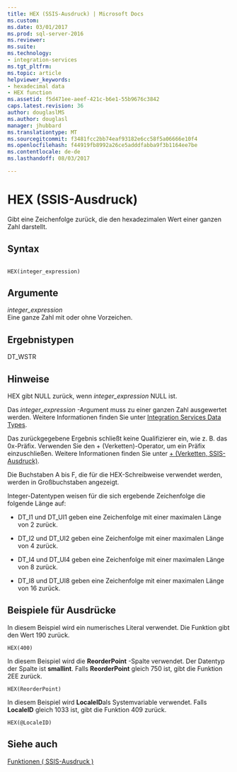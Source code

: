 ```yaml
---
title: HEX (SSIS-Ausdruck) | Microsoft Docs
ms.custom: 
ms.date: 03/01/2017
ms.prod: sql-server-2016
ms.reviewer: 
ms.suite: 
ms.technology:
- integration-services
ms.tgt_pltfrm: 
ms.topic: article
helpviewer_keywords:
- hexadecimal data
- HEX function
ms.assetid: f5d471ee-aeef-421c-b6e1-55b9676c3842
caps.latest.revision: 36
author: douglaslMS
ms.author: douglasl
manager: jhubbard
ms.translationtype: MT
ms.sourcegitcommit: f3481fcc2bb74eaf93182e6cc58f5a06666e10f4
ms.openlocfilehash: f44919fb8992a26ce5adddfabba9f3b1164ee7be
ms.contentlocale: de-de
ms.lasthandoff: 08/03/2017

---
```

# <a name="hex-ssis-expression"></a>HEX (SSIS-Ausdruck)
  Gibt eine Zeichenfolge zurück, die den hexadezimalen Wert einer ganzen Zahl darstellt.  
  
## <a name="syntax"></a>Syntax  
  
```  
  
HEX(integer_expression)  
```  
  
## <a name="arguments"></a>Argumente  
 *integer_expression*  
 Eine ganze Zahl mit oder ohne Vorzeichen.  
  
## <a name="result-types"></a>Ergebnistypen  
 DT_WSTR  
  
## <a name="remarks"></a>Hinweise  
 HEX gibt NULL zurück, wenn *integer_expression* NULL ist.  
  
 Das *integer_expression* -Argument muss zu einer ganzen Zahl ausgewertet werden. Weitere Informationen finden Sie unter [Integration Services Data Types](../../integration-services/data-flow/integration-services-data-types.md).  
  
 Das zurückgegebene Ergebnis schließt keine Qualifizierer ein, wie z. B. das 0x-Präfix. Verwenden Sie den + (Verketten)-Operator, um ein Präfix einzuschließen. Weitere Informationen finden Sie unter [+ &#40;Verketten, SSIS-Ausdruck&#41;](../../integration-services/expressions/concatenate-ssis-expression.md).  
  
 Die Buchstaben A bis F, die für die HEX-Schreibweise verwendet werden, werden in Großbuchstaben angezeigt.  
  
 Integer-Datentypen weisen für die sich ergebende Zeichenfolge die folgende Länge auf:  
  
-   DT_I1 und DT_UI1 geben eine Zeichenfolge mit einer maximalen Länge von 2 zurück.  
  
-   DT_I2 und DT_UI2 geben eine Zeichenfolge mit einer maximalen Länge von 4 zurück.  
  
-   DT_I4 und DT_UI4 geben eine Zeichenfolge mit einer maximalen Länge von 8 zurück.  
  
-   DT_I8 und DT_UI8 geben eine Zeichenfolge mit einer maximalen Länge von 16 zurück.  
  
## <a name="expression-examples"></a>Beispiele für Ausdrücke  
 In diesem Beispiel wird ein numerisches Literal verwendet. Die Funktion gibt den Wert 190 zurück.  
  
```  
HEX(400)   
```  
  
 In diesem Beispiel wird die **ReorderPoint** -Spalte verwendet. Der Datentyp der Spalte ist **smallint**. Falls **ReorderPoint** gleich 750 ist, gibt die Funktion 2EE zurück.  
  
```  
HEX(ReorderPoint)   
```  
  
 In diesem Beispiel wird **LocaleID**als Systemvariable verwendet. Falls **LocaleID** gleich 1033 ist, gibt die Funktion 409 zurück.  
  
```  
HEX(@LocaleID)  
```  
  
## <a name="see-also"></a>Siehe auch  
 [Funktionen &#40; SSIS-Ausdruck &#41;](../../integration-services/expressions/functions-ssis-expression.md)  
  
  
